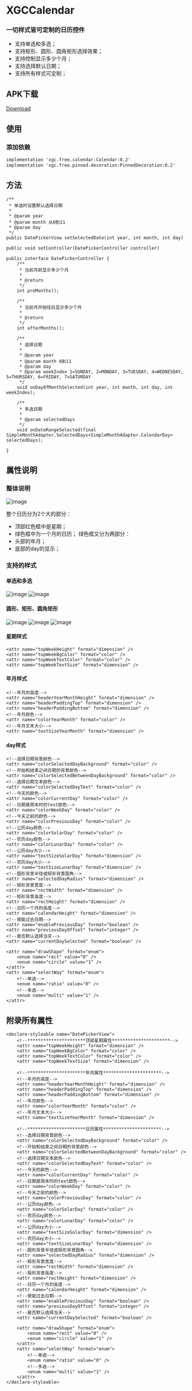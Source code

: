 # XGCCalendar
### 一切样式皆可定制的日历控件
- 支持单选和多选；
- 支持矩形、圆形、圆角矩形选择效果；
- 支持控制显示多少个月；
- 支持选择默认日期；
- 支持所有样式可定制；

## APK下载
[Download](https://github.com/linuxjava/XGCCalendar/raw/master/apk/app-debug.apk)

## 使用
### 添加依赖
```xml
implementation 'xgc.free.calendar:Calendar:0.2'
implementation 'xgc.free.pinned.decoration:PinnedDecoration:0.2'
```
## 方法

```
/**
 * 单选时设置默认选择日期
 *
 * @param year
 * @param month 从0到11
 * @param day
 */
public DatePickerView setSelectedDate(int year, int month, int day)

public void setController(DatePickerController controller)
```

```
public interface DatePickerController {
    /**
     * 当前月前显示多少个月
     *
     * @return
     */
    int preMonths();

    /**
     * 当前月开始往后显示多少个月
     *
     * @return
     */
    int afterMonths();

    /**
     * 选择日期
     *
     * @param year
     * @param month 0到11
     * @param day
     * @param weekIndex 1=SUNDAY, 2=MONDAY, 3=TUESDAY, 4=WEDNESDAY, 5=THURSDAY, 6=FRIDAY, 7=SATURDAY
     */
    void onDayOfMonthSelected(int year, int month, int day, int weekIndex);

    /**
     * 多选日期
     *
     * @param selectedDays
     */
    void onDateRangeSelected(final SimpleMonthAdapter.SelectedDays<SimpleMonthAdapter.CalendarDay> selectedDays);

}
```
## 属性说明

### 整体说明
![image](https://github.com/linuxjava/XGCCalendar/raw/master/screenshot/1.png)

整个日历分为2个大的部分：
- 顶部红色框中是星期；
- 绿色框中为一个月的日历；
绿色框又分为两部分：
- 头部的年月；
- 底部的day的显示；

### 支持的样式

#### 单选和多选
![image](https://github.com/linuxjava/XGCCalendar/raw/master/screenshot/2.png)
![image](https://github.com/linuxjava/XGCCalendar/raw/master/screenshot/3.png)

#### 圆形、矩形、圆角矩形
![image](https://github.com/linuxjava/XGCCalendar/raw/master/screenshot/2.png)
![image](https://github.com/linuxjava/XGCCalendar/raw/master/screenshot/4.png)
![image](https://github.com/linuxjava/XGCCalendar/raw/master/screenshot/5.png)

#### 星期样式

```
<attr name="topWeekHeight" format="dimension" />
<attr name="topWeekBgColor" format="color" />
<attr name="topWeekTextColor" format="color" />
<attr name="topWeekTextSize" format="dimension" />
```

#### 年月样式

```
<!--年月的高度-->
<attr name="headerYearMonthHeight" format="dimension" />
<attr name="headerPaddingTop" format="dimension" />
<attr name="headerPaddingBottom" format="dimension" />
<!--年月颜色-->
<attr name="colorYearMonth" format="color" />
<!--年月文本大小-->
<attr name="textSizeYearMonth" format="dimension" />
```

#### day样式

```
<!--选择日期背景颜色-->
<attr name="colorSelectedDayBackground" format="color" />
<!--开始和结束之间日期的背景颜色-->
<attr name="colorSelectedBetweenDayBackground" format="color" />
<!--选择日期文本颜色-->
<attr name="colorSelectedDayText" format="color" />
<!--今天的颜色-->
<attr name="colorCurrentDay" format="color" />
<!--日期是周末时的text颜色-->
<attr name="colorWeekDay" format="color" />
<!--今天之前的颜色-->
<attr name="colorPreviousDay" format="color" />
<!--公历day颜色-->
<attr name="colorSolarDay" format="color" />
<!--农历day颜色-->
<attr name="colorLunarDay" format="color" />
<!--公历day大小-->
<attr name="textSizeSolarDay" format="dimension" />
<!--农历day大小-->
<attr name="textSizeLunarDay" format="dimension" />
<!--圆形背景半径或矩形背景圆角-->
<attr name="selectedDayRadius" format="dimension" />
<!--矩形背景宽度-->
<attr name="rectWidth" format="dimension" />
<!--矩形背景高度-->
<attr name="rectHeight" format="dimension" />
<!--日历一个月的高度-->
<attr name="calendarHeight" format="dimension" />
<!--使能过去日期-->
<attr name="enablePreviousDay" format="boolean" />
<attr name="previousDayOffset" format="integer" />
<!--是否默认选择当天-->
<attr name="currentDaySelected" format="boolean" />

<attr name="drawShape" format="enum">
    <enum name="rect" value="0" />
    <enum name="circle" value="1" />
</attr>
<attr name="selectWay" format="enum">
    <!--单选-->
    <enum name="ratio" value="0" />
    <!--多选-->
    <enum name="multi" value="1" />
</attr>
```

## 附录所有属性

```
<declare-styleable name="DatePickerView">
    <!--**********************顶部星期属性**********************-->
    <attr name="topWeekHeight" format="dimension" />
    <attr name="topWeekBgColor" format="color" />
    <attr name="topWeekTextColor" format="color" />
    <attr name="topWeekTextSize" format="dimension" />

    <!--**********************年月属性**********************-->
    <!--年月的高度-->
    <attr name="headerYearMonthHeight" format="dimension" />
    <attr name="headerPaddingTop" format="dimension" />
    <attr name="headerPaddingBottom" format="dimension" />
    <!--年月颜色-->
    <attr name="colorYearMonth" format="color" />
    <!--年月文本大小-->
    <attr name="textSizeYearMonth" format="dimension" />

    <!--**********************日历属性**********************-->
    <!--选择日期背景颜色-->
    <attr name="colorSelectedDayBackground" format="color" />
    <!--开始和结束之间日期的背景颜色-->
    <attr name="colorSelectedBetweenDayBackground" format="color" />
    <!--选择日期文本颜色-->
    <attr name="colorSelectedDayText" format="color" />
    <!--今天的颜色-->
    <attr name="colorCurrentDay" format="color" />
    <!--日期是周末时的text颜色-->
    <attr name="colorWeekDay" format="color" />
    <!--今天之前的颜色-->
    <attr name="colorPreviousDay" format="color" />
    <!--公历day颜色-->
    <attr name="colorSolarDay" format="color" />
    <!--农历day颜色-->
    <attr name="colorLunarDay" format="color" />
    <!--公历day大小-->
    <attr name="textSizeSolarDay" format="dimension" />
    <!--农历day大小-->
    <attr name="textSizeLunarDay" format="dimension" />
    <!--圆形背景半径或矩形背景圆角-->
    <attr name="selectedDayRadius" format="dimension" />
    <!--矩形背景宽度-->
    <attr name="rectWidth" format="dimension" />
    <!--矩形背景高度-->
    <attr name="rectHeight" format="dimension" />
    <!--日历一个月的高度-->
    <attr name="calendarHeight" format="dimension" />
    <!--使能过去日期-->
    <attr name="enablePreviousDay" format="boolean" />
    <attr name="previousDayOffset" format="integer" />
    <!--是否默认选择当天-->
    <attr name="currentDaySelected" format="boolean" />

    <attr name="drawShape" format="enum">
        <enum name="rect" value="0" />
        <enum name="circle" value="1" />
    </attr>
    <attr name="selectWay" format="enum">
        <!--单选-->
        <enum name="ratio" value="0" />
        <!--多选-->
        <enum name="multi" value="1" />
    </attr>
</declare-styleable>
```




